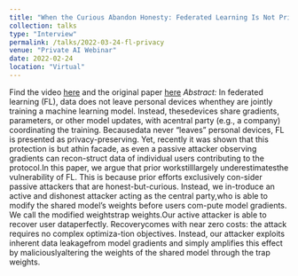 ```yaml
---
title: "When the Curious Abandon Honesty: Federated Learning Is Not Private"
collection: talks
type: "Interview"
permalink: /talks/2022-03-24-fl-privacy
venue: "Private AI Webinar"
date: 2022-02-24
location: "Virtual"
---
```


Find the video [here](https://www.youtube.com/watch?v=I6CgqVQ5khs) and the original paper [here](https://arxiv.org/pdf/2112.02918.pdf)
*Abstract:* In federated learning (FL), data does not leave personal devices whenthey  are  jointly  training  a  machine  learning  model.   Instead,  thesedevices share gradients, parameters, or other model updates, with acentral  party  (e.g.,  a  company)  coordinating  the  training.   Becausedata  never  “leaves”  personal  devices,  FL  is  presented  as  privacy-preserving.   Yet,  recently it was shown that this protection is but athin facade, as even a passive attacker observing gradients can recon-struct data of individual users contributing to the protocol.In this paper,  we argue that prior workstilllargely underestimatesthe vulnerability of FL. This is because prior efforts exclusively con-sider passive attackers that are honest-but-curious.   Instead,  we in-troduce an active and dishonest attacker acting as the central party,who is able to modify the shared model’s weights before users com-pute  model  gradients.   We  call  the  modified  weightstrap  weights.Our active attacker is able to recover user dataperfectly.  Recoverycomes with near zero costs: the attack requires no complex optimiza-tion objectives.  Instead, our attacker exploits inherent data leakagefrom model gradients and simply amplifies this effect by maliciouslyaltering the weights of the shared model through the trap weights.
